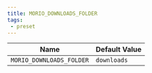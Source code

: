```yaml
---
title: MORIO_DOWNLOADS_FOLDER
tags: 
 - preset
---
```





<!-- MORIO_AUTO_GENERATED_CONTENT_STARTS - Manual changes made below will be overwritten -->
| Name | Default Value |
|------|---------------|
| `MORIO_DOWNLOADS_FOLDER` | `downloads` |
<!-- MORIO_AUTO_GENERATED_CONTENT_ENDS - Manual changes made above will be overwritten -->
